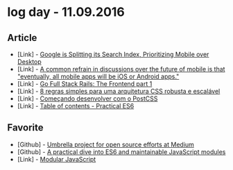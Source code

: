 # log day - 11.09.2016

## Article

- \[Link\] - [Google is Splitting its Search Index, Prioritizing Mobile over Desktop](https://www.searchenginejournal.com/google-splitting-search-index-prioritizing-mobile-desktop/176149/)
- \[Link\] - [A common refrain in discussions over the future of mobile is that "eventually, all mobile apps will be iOS or Android apps."](https://blog.intercom.com/browsers-not-apps-are-the-future-of-mobile/)
- \[Link\] - [Go Full Stack Rails: The Frontend part 1](https://blog.codeminer42.com/go-full-stack-rails-the-frontend-part-1-1b889c919b4a#.1t89ae7bb)
- \[Link\] - [8 regras simples para uma arquitetura CSS robusta e escalável](https://medium.com/tableless/8-regras-simples-para-uma-arquitetura-css-robusta-e-escal%C3%A1vel-545c6dade170#.hsd7bvdt5)
- \[Link\] - [Começando desenvolver com o PostCSS](https://medium.com/tableless/come%C3%A7ando-desenvolver-com-o-postcss-584219bc3b1f#.o26mkjvge)
- \[Link\] - [Table of contents - Practical ES6](https://ponyfoo.com/books/practical-es6/chapters#toc)

## Favorite

- \[Github\] - [Umbrella project for open source efforts at Medium](https://github.com/Medium/opensource)
- \[Github\] - [A practical dive into ES6 and maintainable JavaScript modules](https://github.com/mjavascript/practical-es6)
- \[Link\] - [Modular JavaScript](https://mjavascript.com/)
